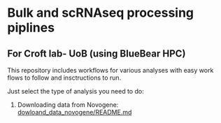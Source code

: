 # Bulk and scRNAseq processing piplines


## For Croft lab- UoB (using BlueBear HPC)

This repository includes workflows for various analyses with easy work flows to follow and insctructions to run.

Just select the type of analysis you need to do:



1. Downloading data from Novogene:
[dowloand_data_novogene/README.md](https://github.com/chrismahony/processing_piplines_bluebear/tree/main/dowloand_data_novogene)
